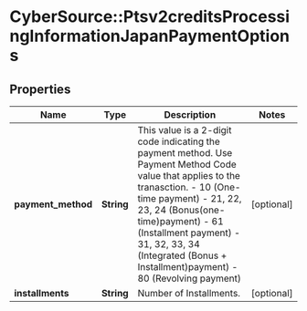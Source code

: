 # CyberSource::Ptsv2creditsProcessingInformationJapanPaymentOptions

## Properties
Name | Type | Description | Notes
------------ | ------------- | ------------- | -------------
**payment_method** | **String** | This value is a 2-digit code indicating the payment method. Use Payment Method Code value that applies to the tranasction. - 10 (One-time payment) - 21, 22, 23, 24  (Bonus(one-time)payment) - 61 (Installment payment) - 31, 32, 33, 34  (Integrated (Bonus + Installment)payment) - 80 (Revolving payment)  | [optional] 
**installments** | **String** | Number of Installments.  | [optional] 



